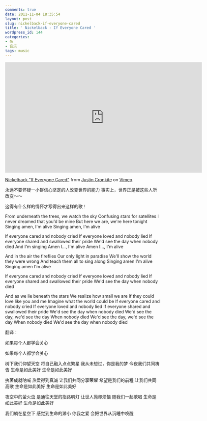 ```yaml
---
comments: true
date: 2011-11-04 18:35:54
layout: post
slug: nickelback-if-everyone-cared
title: ' Nickelback - If Everyone Cared '
wordpress_id: 144
categories:
- 杂
- 音乐
tags: music
---
```


<iframe src="https://player.vimeo.com/video/6216273?h=f366c6697b&color=ffffff&byline=0&portrait=0" width="640" height="360" frameborder="0" allow="autoplay; fullscreen; picture-in-picture" allowfullscreen></iframe>
<p><a href="https://vimeo.com/6216273">Nickelback &quot;If Everyone Cared&quot;</a> from <a href="https://vimeo.com/justincronkite">Justin Cronkite</a> on <a href="https://vimeo.com">Vimeo</a>.</p>

永远不要怀疑一小群信心坚定的人改变世界的能力
事实上，世界正是被这些人所改变～～


这得有什么样的情怀才写得出来这样的歌！




From underneath the trees, we watch the sky 
Confusing stars for satellites 
I never dreamed that you'd be mine 
But here we are, we're here tonight 
Singing amen, I'm alive 
Singing amen, I'm alive 


If everyone cared and nobody cried 
If everyone loved and nobody lied 
If everyone shared and swallowed their pride 
We'd see the day when nobody died 
And I'm singing 
Amen I..., I'm alive 
Amen I..., I'm alive 

And in the air the fireflies 
Our only light in paradise 
We'll show the world they were wrong 
And teach them all to sing along 
Singing amen I'm alive 
Singing amen I'm alive 

If everyone cared and nobody cried 
If everyone loved and nobody lied 
If everyone shared and swallowed their pride 
We'd see the day when nobody died 

And as we lie beneath the stars 
We realize how small we are 
If they could love like you and me 
Imagine what the world could be 
If everyone cared and nobody cried 
If everyone loved and nobody lied 
If everyone shared and swallowed their pride 
We'd see the day when nobody died 
We'd see the day, we'd see the day 
When nobody died 
We'd see the day, we'd see the day 
When nobody died 
We'd see the day when nobody died 



翻译： 

如果每个人都学会关心 

如果每个人都学会关心 

树下我们仰望天空 
将自己融入点点繁星 
我从未想过，你是我的梦 
今夜我们共同祷告 
生命是如此美好 
生命是如此美好 

执著成就呐喊 
热爱得到真诚 
让我们共同分享荣耀 
希望是我们的前程 
让我们共同高歌 
生命是如此美好 
生命是如此美好 

夜空中的萤火虫 
是通往天堂的指路明灯 
让世人抛却烦恼 
随我们一起歌唱 
生命是如此美好 
生命是如此美好 

我们躺在星空下 
感觉到生命的渺小 
你我之爱 
会把世界从沉睡中唤醒


